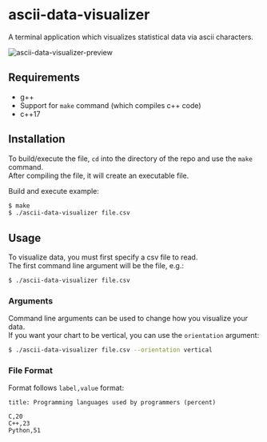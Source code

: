 # ascii-data-visualizer
A terminal application which visualizes statistical data via ascii characters.

![ascii-data-visualizer-preview](https://github.com/user-attachments/assets/c3198118-09e4-4f85-982e-d8ee3fc6a2c3)

## Requirements
- g++
- Support for `make` command (which compiles c++ code)
- c++17



## Installation
To build/execute the file, `cd` into the directory of the repo and use the `make` command.<br>
After compiling the file, it will create an executable file.<br>

Build and execute example:
```bash
$ make
$ ./ascii-data-visualizer file.csv
```

## Usage
To visualize data, you must first specify a csv file to read.<br>
The first command line argument will be the file, e.g.:
```bash
$ ./ascii-data-visualizer file.csv
```

### Arguments
Command line arguments can be used to change how you visualize your data.<br>
If you want your chart to be vertical, you can use the `orientation` argument:
```bash
$ ./ascii-data-visualizer file.csv --orientation vertical
```

### File Format
Format follows `label,value` format:
```csv
title: Programming languages used by programmers (percent)

C,20
C++,23
Python,51
```
